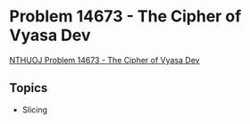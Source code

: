 # Problem 14673 - The Cipher of Vyasa Dev
[NTHUOJ Problem 14673 - The Cipher of Vyasa Dev](https://acm.cs.nthu.edu.tw/problem/14673/)


## Topics
- Slicing